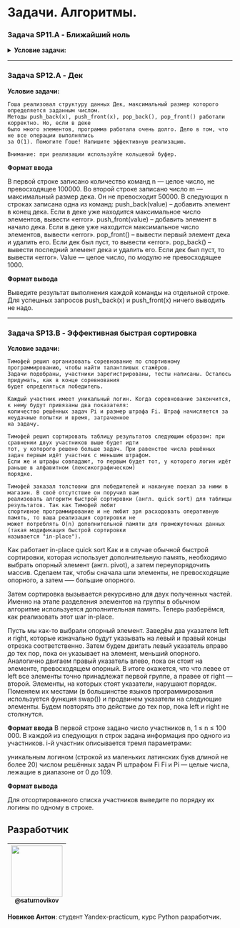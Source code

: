 # Задачи. Алгоритмы.

### Задача SP11.A - Ближайший ноль

<details>
<summary>
<b>Условие задачи:</b>
</summary>

```
Тимофей ищет место, чтобы построить себе дом. Улица, на которой он хочет жить, имеет длину n, то есть 
состоит из n одинаковых идущих подряд участков. Каждый участок либо пустой, либо на нём уже построен
дом.
Общительный Тимофей не хочет жить далеко от других людей на этой улице. Поэтому ему важно для каждого
участка знать расстояние до ближайшего пустого участка. Если участок пустой, эта величина будет равна
нулю — расстояние до самого себя. Помогите Тимофею посчитать искомые расстояния. Для этого у вас есть 
карта улицы. Дома в городе Тимофея нумеровались в том порядке, в котором строились, поэтому их номера
на карте никак не упорядочены. Пустые участки обозначены нулями.
```
</details>
<hr>


### Задача SP12.A - Дек

**Условие задачи:**

```
Гоша реализовал структуру данных Дек, максимальный размер которого определяется заданным числом.
Методы push_back(x), push_front(x), pop_back(), pop_front() работали корректно. Но, если в деке
было много элементов, программа работала очень долго. Дело в том, что не все операции выполнялись
за O(1). Помогите Гоше! Напишите эффективную реализацию.

Внимание: при реализации используйте кольцевой буфер.
```

**Формат ввода**

В первой строке записано количество команд n — целое число, не превосходящее 100000. Во второй строке
записано число m — максимальный размер дека. Он не превосходит 50000. В следующих n строках записана
одна из команд:
push_back(value) – добавить элемент в конец дека. Если в деке уже находится максимальное число
элементов, вывести «error».
push_front(value) – добавить элемент в начало дека. Если в деке уже находится максимальное число
элементов, вывести «error».
pop_front() – вывести первый элемент дека и удалить его. Если дек был пуст, то вывести «error».
pop_back() – вывести последний элемент дека и удалить его. Если дек был пуст, то вывести «error».
Value — целое число, по модулю не превосходящее 1000.

**Формат вывода**

Выведите результат выполнения каждой команды на отдельной строке. Для успешных запросов
push_back(x) и push_front(x) ничего выводить не надо.
<hr>



### Задача SP13.B - Эффективная быстрая сортировка

**Условие задачи:**

```
Тимофей решил организовать соревнование по спортивному программированию, чтобы найти талантливых стажёров.
Задачи подобраны, участники зарегистрированы, тесты написаны. Осталось придумать, как в конце соревнования
будет определяться победитель.

Каждый участник имеет уникальный логин. Когда соревнование закончится, к нему будут привязаны два показателя:
количество решённых задач Pi и размер штрафа Fi. Штраф начисляется за неудачные попытки и время, затраченное
на задачу.

Тимофей решил сортировать таблицу результатов следующим образом: при сравнении двух участников выше будет идти
тот, у которого решено больше задач. При равенстве числа решённых задач первым идёт участник с меньшим штрафом.
Если же и штрафы совпадают, то первым будет тот, у которого логин идёт раньше в алфавитном (лексикографическом)
порядке.

Тимофей заказал толстовки для победителей и накануне поехал за ними в магазин. В своё отсутствие он поручил вам
реализовать алгоритм быстрой сортировки (англ. quick sort) для таблицы результатов. Так как Тимофей любит
спортивное программирование и не любит зря расходовать оперативную память, то ваша реализация сортировки не
может потреблять O(n) дополнительной памяти для промежуточных данных (такая модификация быстрой сортировки
называется "in-place").
```

Как работает in-place quick sort
Как и в случае обычной быстрой сортировки, которая использует дополнительную память, необходимо выбрать опорный элемент (англ. pivot), а затем переупорядочить массив. Сделаем так, чтобы сначала шли элементы, не превосходящие опорного, а затем —– большие опорного.

Затем сортировка вызывается рекурсивно для двух полученных частей. Именно на этапе разделения элементов на группы в обычном алгоритме используется дополнительная память. Теперь разберёмся, как реализовать этот шаг in-place.

Пусть мы как-то выбрали опорный элемент. Заведём два указателя left и right, которые изначально будут указывать на левый и правый концы отрезка соответственно. Затем будем двигать левый указатель вправо до тех пор, пока он указывает на элемент, меньший опорного. Аналогично двигаем правый указатель влево, пока он стоит на элементе, превосходящем опорный. В итоге окажется, что что левее от left все элементы точно принадлежат первой группе, а правее от right — второй. Элементы, на которых стоят указатели, нарушают порядок. Поменяем их местами (в большинстве языков программирования используется функция swap()) и продвинем указатели на следующие элементы. Будем повторять это действие до тех пор, пока left и right не столкнутся.

**Формат ввода**
В первой строке задано число участников n, 1 ≤ n ≤ 100 000.
В каждой из следующих n строк задана информация про одного из участников.
i-й участник описывается тремя параметрами:

уникальным логином (строкой из маленьких латинских букв длиной не более 20)
числом решённых задач Pi
штрафом Fi
Fi и Pi — целые числа, лежащие в диапазоне от 0 до 109.

**Формат вывода**

Для отсортированного списка участников выведите по порядку их логины по одному в строке.

## Разработчик


| [<img src="https://github.com/saturnovikov.png?size=115" width="115"><br><sub>@saturnovikov</sub>](https://github.com/saturnovikov) |
| :---------------------------------------------------------------------------------------------------------------------------------: |
**Новиков Антон**: студент Yandex-practicum, курс Python разработчик.
